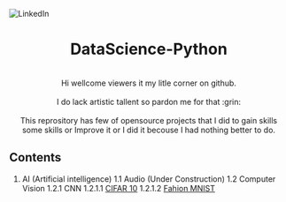 ![LinkedIn](www.linkedin.com/in/gurudubey/)

<h1 align="center"> DataScience-Python
 </h1>
 <p align="center">
 <br>
 Hi wellcome viewers it my litle corner on github.
  </br>
 <br > 
  I do lack artistic tallent so pardon me for that :grin:
 </br>
 <br> 
 This reprository has few of opensource projects that I did to gain skills some skills or Improve it or I did it becouse I had nothing better to do.
 
 </br>
 </p>
 
 ## Contents

 1. AI (Artificial intelligence)
    1.1 Audio (Under Construction)
    1.2 Computer Vision
       1.2.1 CNN
            1.2.1.1 [CIFAR 10](https://github.com/gpdsec/DataScience-Python/tree/master/AI/Computer%20Vision/CNN/CIFAR-10)
            1.2.1.2 [Fahion MNIST](https://github.com/gpdsec/DataScience-Python/tree/master/AI/Computer%20Vision/CNN/Fashion%20MNIST)


